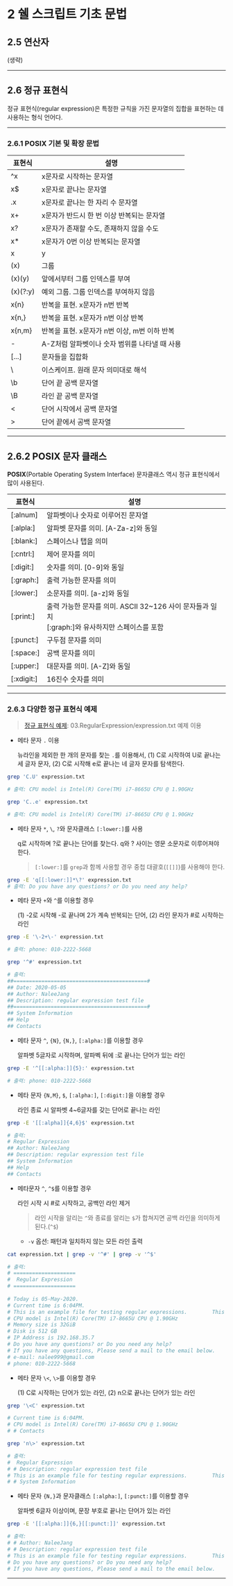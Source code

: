 # 2 쉘 스크립트 기초 문법

## 2.5 연산자

(생략)

---

## 2.6 정규 표현식

정규 표현식(regular expression)은 특정한 규칙을 가진 문자열의 집합을 표현하는 데 사용하는 형식 언어다.

---

### 2.6.1 POSIX 기본 및 확장 문법

| 표현식 | 설명 |
| --- | --- |
| \^x | x문자로 시작하는 문자열 |
| x\$ | x문자로 끝나는 문자열 |
| .x | x문자로 끝나는 한 자리 수 문자열 |
| x+ | x문자가 반드시 한 번 이상 반복되는 문자열 |
| x? | x문자가 존재할 수도, 존재하지 않을 수도 |
| x\* | x문자가 0번 이상 반복되는 문자열 |
| x|y | or. x 혹은 y 문자가 존재 | 
| (x) | 그룹 |
| (x)(y) | 앞에서부터 그룹 인덱스를 부여 |
| (x)(?:y) | 예외 그룹. 그룹 인덱스를 부여하지 않음 |
| x{n} | 반복을 표현. x문자가 n번 반복 |
| x{n,} | 반복을 표현. x문자가 n번 이상 반복 |
| x{n,m} | 반복을 표현. x문자가 n번 이상, m번 이하 반복 |
| - | A-Z처럼 알파벳이나 숫자 범위를 나타낼 때 사용 |
| [...] | 문자들을 집합화 |
| \\ | 이스케이프. 원래 문자 의미대로 해석 |
| \b | 단어 끝 공백 문자열 |
| \B | 라인 끝 공백 문자열 |
| \< | 단어 시작에서 공백 문자열 |
| \> | 단어 끝에서 공백 문자열 |

---

## 2.6.2 POSIX 문자 클래스

**POSIX**(Portable Operating System Interface) 문자클래스 역시 정규 표현식에서 많이 사용된다.

| 표현식 | 설명 |
| --- | --- |
| [:alnum] | 알파벳이나 숫자로 이루어진 문자열 |
| [:alpla:] | 알파벳 문자를 의미. [A-Za-z]와 동일 |
| [:blank:] | 스페이스나 탭을 의미 |
| [:cntrl:] | 제어 문자를 의미 |
| [:digit:] | 숫자를 의미. [0-9]와 동일 |
| [:graph:] | 출력 가능한 문자를 의미 |
| [:lower:] | 소문자를 의미. [a-z]와 동일 |
| [:print:] | 출력 가능한 문자를 의미. ASCII 32~126 사이 문자들과 일치<br/>[:graph:]와 유사하지만 스페이스를 포함 |
| [:punct:] | 구두점 문자를 의미 |
| [:space:] | 공백 문자를 의미 |
| [:upper:] | 대문자를 의미. [A-Z]와 동일 |
| [:xdigit:] | 16진수 숫자를 의미 |

---

### 2.6.3 다양한 정규 표현식 예제

> [정규 표현식 예제](https://github.com/naleeJang/Easy-Shell-Script/tree/master/03.RegularExpression): 03.RegularExpression/expression.txt 예제 이용

- 메타 문자 `.` 이용

  뉴라인을 제외한 한 개의 문자를 찾는 `.`를 이용해서, (1) C로 시작하여 U로 끝나는 세 글자 문자, (2) C로 시작해 e로 끝나는 네 글자 문자를 탐색한다.

```bash
grep 'C.U' expression.txt

# 출력: CPU model is Intel(R) Core(TM) i7-8665U CPU @ 1.90GHz 
```

```bash
grep 'C..e' expression.txt

# 출력: CPU model is Intel(R) Core(TM) i7-8665U CPU @ 1.90GHz
```

- 메타 문자 `*`, `\`, `?`와 문자클래스 `[:lower:]`를 사용

  q로 시작하며 ?로 끝나는 단어를 찾는다. q와 ? 사이는 영문 소문자로 이루어져야 한다.

  > `[:lower:]`를 `grep`과 함께 사용할 경우 중첩 대괄호(`[[]]`)를 사용해야 한다.

```bash
grep -E 'q[[:lower:]]*\?' expression.txt 
# 출력: Do you have any questions? or Do you need any help?
```

- 메타 문자 `+`와 `^`를 이용할 경우

  (1) -2로 시작해 -로 끝나며 2가 계속 반복되는 단어, (2) 라인 문자가 \#로 시작하는 라인

```bash
grep -E '\-2+\-' expression.txt

# 출력: phone: 010-2222-5668
```

```bash
grep '^#' expression.txt

# 출력:
##===========================================#
## Date: 2020-05-05
## Author: NaleeJang
## Description: regular expression test file
##===========================================#
## System Information
## Help
## Contacts
```

- 메타 문자 `^`, `{N}`, `{N,}`, `[:alpha:]`를 이용할 경우

   알파벳 5글자로 시작하며, 알파벡 뒤에 :로 끝나는 단어가 있는 라인

```bash
grep -E '^[[:alpha:]]{5}:' expression.txt 

# 출력: phone: 010-2222-5668
```

- 메타 문자 `{N,M}`, `$`, `[:alpha:]`, `[:digit:]`을 이용할 경우

   라인 종료 시 알파벳 4~6글자를 갖는 단어로 끝나는 라인

```bash
grep -E '[[:alpha]]{4,6}$' expression.txt

# 출력:
# Regular Expression
## Author: NaleeJang
## Description: regular expression test file
## System Information
## Help
## Contacts
```

- 메타문자 `^`, `^$`를 이용할 경우

   라인 시작 시 \#로 시작하고, 공백인 라인 제거

   > 라인 시작을 알리는 `^`와 종료를 알리는 `$`가 합쳐지면 공백 라인을 의미하게 된다.(`^$`)

   - `-v` 옵션: 패턴과 일치하지 않는 모든 라인 출력

```bash
cat expression.txt | grep -v '^#' | grep -v '^$'

# 출력:
# ====================
#  Regular Expression
# ====================
  
# Today is 05-May-2020.
# Current time is 6:04PM.
# This is an example file for testing regular expressions.        This example file includes control characters.
# CPU model is Intel(R) Core(TM) i7-8665U CPU @ 1.90GHz
# Memory size is 32GiB
# Disk is 512 GB
# IP Address is 192.168.35.7
# Do you have any questions? or Do you need any help?
# If you have any questions, Please send a mail to the email below.
# e-mail: nalee999@gmail.com
# phone: 010-2222-5668
```

- 메타 문자 `\<`, `\>`를 이용할 경우

  (1) C로 시작하는 단어가 있는 라인, (2) n으로 끝나는 단어가 있는 라인

```bash
grep '\<C' expression.txt

# Current time is 6:04PM.
# CPU model is Intel(R) Core(TM) i7-8665U CPU @ 1.90GHz
# # Contacts
```

```bash
grep 'n\>' expression.txt

# 출력:
#  Regular Expression
# # Description: regular expression test file
# This is an example file for testing regular expressions.        This example file includes control characters.
# # System Information
```

- 메타 문자 `{N,}`과 문자클래스 `[:alpha:]`, `[:punct:]`를 이용할 경우

   알파벳 6글자 이상이며, 문장 부호로 끝나는 단어가 있는 라인

```bash
grep -E '[[:alpha:]]{6,}[[:punct:]]' expression.txt

# 출력:
# # Author: NaleeJang
# # Description: regular expression test file
# This is an example file for testing regular expressions.        This example file includes control characters.
# Do you have any questions? or Do you need any help?
# If you have any questions, Please send a mail to the email below.
```

---